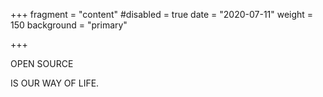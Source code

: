 +++
fragment = "content"
#disabled = true
date = "2020-07-11"
weight = 150
background = "primary"

+++

OPEN SOURCE

IS OUR WAY OF LIFE.
